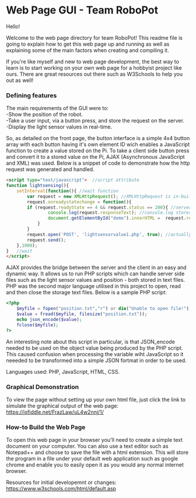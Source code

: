 # Web Page GUI - Team RoboPot

Hello!

Welcome to the web page directory for team RoboPot! This readme file is going to explain how to get this web page up and running as well as explaining some of the main factors when creating and compiling it.

If you're like myself and new to web page development, the best way to learn is to start working on your own web page for a hobbyist project like ours. There are great resources out there such as W3Schools to help you out as well!

### Defining features

The main requirements of the GUI were to:</br>
-Show the position of the robot.</br>
-Take a user input, via a button press, and store the request on the server.</br>
-Display the light sensor values in real-time. 

So, as detailed on the front page, the button interface is a simple 4x4 button array with each button having it's own element ID wich enables a JavaScript function to create a value stored on the Pi. To take a client side button press and convert it to a stored value on the Pi, AJAX (Asynchronous JavaScript and XML) was used. Below is a snippet of code to demonstrate how the http request was generated and handled. 

```html
<script type="text/javascript">	 //script attribute 
function lightsensing(){
	setInterval(function(){ //wait function 
		var request = new XMLHttpRequest(); //XMLHttpRequest is in-built function to request data from the server and dynamically update the wep page
		request.onreadystatechange = function(){
		if (request.readyState == 4 && request.status == 200){ //server status and checks 
				console.log(request.responseText); //console.log stores the value being transferred and is used for debugging purposes
				document.getElementById("demo").innerHTML =  request.responseText; //document is assigning the value from above into the table 
			}
		}
		request.open('POST', 'lightsensorvalue1.php', true); //actually opening and sending the files, utilising the php script
		request.send();
	},1000);
}	//wait
</script>
```
AJAX provides the bridge between the server and the client in an easy and dynamic way. It allows us to run PHP scripts which can handle server side files such as the light sensor values and position - both stored in text files. PHP was the second major language utilised in this project to open, read and then close the storage text files. Below is a sample PHP script:

```php
<?php
	$myfile = fopen("position.txt","r") or die("Unable to open file!");
	$value = fread($myfile, filesize("position.txt"));
	echo json_encode($value);
	fclose($myfile);
?>
```

An interesting note about this script in particular, is that JSON_encode needed to be used on the object value being produced by the PHP script. This caused confusion when processing the variable wiht JavaScript so it neeeded to be transformed into a simple JSON fortmat in order to be used.

Languages used:
PHP, JavaScript, HTML, CSS.

### Graphical Demonstration

To view the page without setting up your own html file, just click the link to simulate the graphical output of the web page: https://jsfiddle.net/FrazLaw/uL4w2nnj/1/

### How-to Build the Web Page

To open this web page in your browser you'll need to create a simple text document on your computer. You can also use a text editor such as Notepad++ and choose to save the file with a html extension. This will store the program in a file under your default web application such as google chrome and enable you to easily open it as you would any normal internet browser.

Resources for initial developemnt or changes:
https://www.w3schools.com/html/default.asp
